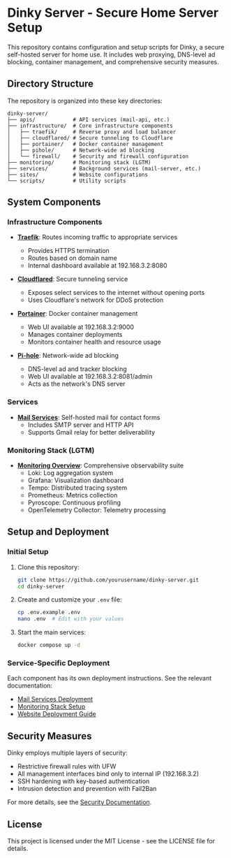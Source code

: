 # Dinky Server - Secure Home Server Setup

This repository contains configuration and setup scripts for Dinky, a secure self-hosted server for home use. It includes web proxying, DNS-level ad blocking, container management, and comprehensive security measures.

## Directory Structure

The repository is organized into these key directories:

```
dinky-server/
├── apis/            # API services (mail-api, etc.)
├── infrastructure/  # Core infrastructure components
│   ├── traefik/     # Reverse proxy and load balancer
│   ├── cloudflared/ # Secure tunneling to Cloudflare
│   ├── portainer/   # Docker container management
│   ├── pihole/      # Network-wide ad blocking
│   └── firewall/    # Security and firewall configuration
├── monitoring/      # Monitoring stack (LGTM)
├── services/        # Background services (mail-server, etc.)
├── sites/           # Website configurations
└── scripts/         # Utility scripts
```

## System Components

### Infrastructure Components

- **[Traefik](infrastructure/traefik/README.md)**: Routes incoming traffic to appropriate services
  - Provides HTTPS termination
  - Routes based on domain name
  - Internal dashboard available at 192.168.3.2:8080

- **[Cloudflared](infrastructure/cloudflared/README.md)**: Secure tunneling service
  - Exposes select services to the internet without opening ports
  - Uses Cloudflare's network for DDoS protection

- **[Portainer](infrastructure/portainer/README.md)**: Docker container management
  - Web UI available at 192.168.3.2:9000
  - Manages container deployments
  - Monitors container health and resource usage

- **[Pi-hole](infrastructure/pihole/README.md)**: Network-wide ad blocking
  - DNS-level ad and tracker blocking
  - Web UI available at 192.168.3.2:8081/admin
  - Acts as the network's DNS server

### Services

- **[Mail Services](services/README.mail.md)**: Self-hosted mail for contact forms
  - Includes SMTP server and HTTP API
  - Supports Gmail relay for better deliverability

### Monitoring Stack (LGTM)

- **[Monitoring Overview](monitoring/README.md)**: Comprehensive observability suite
  - Loki: Log aggregation system
  - Grafana: Visualization dashboard
  - Tempo: Distributed tracing system
  - Prometheus: Metrics collection
  - Pyroscope: Continuous profiling
  - OpenTelemetry Collector: Telemetry processing

## Setup and Deployment

### Initial Setup

1. Clone this repository:
   ```bash
   git clone https://github.com/yourusername/dinky-server.git
   cd dinky-server
   ```

2. Create and customize your `.env` file:
   ```bash
   cp .env.example .env
   nano .env  # Edit with your values
   ```

3. Start the main services:
   ```bash
   docker compose up -d
   ```

### Service-Specific Deployment

Each component has its own deployment instructions. See the relevant documentation:

- [Mail Services Deployment](services/README.mail.md)
- [Monitoring Stack Setup](monitoring/README.md)
- [Website Deployment Guide](sites/README.md)

## Security Measures

Dinky employs multiple layers of security:

- Restrictive firewall rules with UFW
- All management interfaces bind only to internal IP (192.168.3.2)
- SSH hardening with key-based authentication
- Intrusion detection and prevention with Fail2Ban

For more details, see the [Security Documentation](infrastructure/firewall/README.md).

## License

This project is licensed under the MIT License - see the LICENSE file for details.

